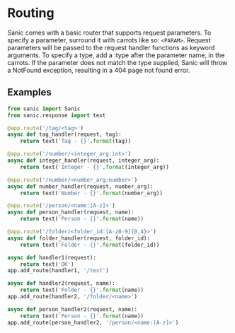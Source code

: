 # Routing

Sanic comes with a basic router that supports request parameters.  To specify a parameter, surround it with carrots like so: `<PARAM>`.  Request parameters will be passed to the request handler functions as keyword arguments.  To specify a type, add a :type after the parameter name, in the carrots.  If the parameter does not match the type supplied, Sanic will throw a NotFound exception, resulting in a 404 page not found error.


## Examples

```python
from sanic import Sanic
from sanic.response import text

@app.route('/tag/<tag>')
async def tag_handler(request, tag):
	return text('Tag - {}'.format(tag))

@app.route('/number/<integer_arg:int>')
async def integer_handler(request, integer_arg):
	return text('Integer - {}'.format(integer_arg))

@app.route('/number/<number_arg:number>')
async def number_handler(request, number_arg):
	return text('Number - {}'.format(number_arg))

@app.route('/person/<name:[A-z]>')
async def person_handler(request, name):
	return text('Person - {}'.format(name))

@app.route('/folder/<folder_id:[A-z0-9]{0,4}>')
async def folder_handler(request, folder_id):
	return text('Folder - {}'.format(folder_id))

async def handler1(request):
	return text('OK')
app.add_route(handler1, '/test')

async def handler2(request, name):
	return text('Folder - {}'.format(name))
app.add_route(handler2, '/folder/<name>')

async def person_handler2(request, name):
	return text('Person - {}'.format(name))
app.add_route(person_handler2, '/person/<name:[A-z]>')

```
